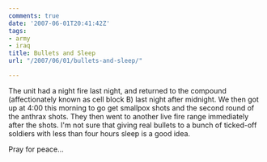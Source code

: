 ```yaml
---
comments: true
date: '2007-06-01T20:41:42Z'
tags:
- army
- iraq
title: Bullets and Sleep
url: "/2007/06/01/bullets-and-sleep/"

---
```

<p>The unit had a night fire last night, and returned to the compound (affectionately known as cell block B) last night after midnight. We then got up at 4:00 this morning to go get smallpox shots and the second round of the anthrax shots. They then went to another live fire range immediately after the shots. I'm not sure that giving real bullets to a bunch of ticked-off soldiers with less than four hours sleep is a good idea.</p>
<p>Pray for peace...</p>
